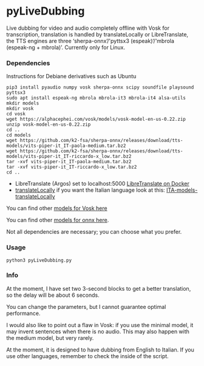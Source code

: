 # pyLiveDubbing
Live dubbing for video and audio completely offline with Vosk for transcription, translation is handled by translateLocally or LibreTranslate, the TTS engines are three ‘sherpa-onnx’/'pyttsx3 (espeak)‘/'mbrola (espeak-ng + mbrola)’. Currently only for Linux.


### Dependencies

Instructions for Debiane derivatives such as Ubuntu

```
pip3 install pyaudio numpy vosk sherpa-onnx scipy soundfile playsound pyttsx3
sudo apt install espeak-ng mbrola mbrola-it3 mbrola-it4 alsa-utils
mkdir models
mkdir vosk
cd vosk
wget https://alphacephei.com/vosk/models/vosk-model-en-us-0.22.zip
unzip vosk-model-en-us-0.22.zip
cd ..
cd models
wget https://github.com/k2-fsa/sherpa-onnx/releases/download/tts-models/vits-piper-it_IT-paola-medium.tar.bz2
wget https://github.com/k2-fsa/sherpa-onnx/releases/download/tts-models/vits-piper-it_IT-riccardo-x_low.tar.bz2
tar -xvf vits-piper-it_IT-paola-medium.tar.bz2
tar -xvf vits-piper-it_IT-riccardo-x_low.tar.bz2
cd ..
```
- LibreTranslate (Argos) set to localhost:5000 [LibreTranslate on Docker](https://hub.docker.com/r/libretranslate/libretranslate)
- [translateLocally]( https://github.com/XapaJIaMnu/translateLocally)  if you want the Italian language look at this: [ITA-models-translateLocally]( https://github.com/MoonDragon-MD/ITA-models-translateLocally-)
  
You can find other [models for Vosk here](https://alphacephei.com/vosk/models)

You can find other [models for onnx here](https://github.com/k2-fsa/sherpa-onnx/releases/tag/tts-models).

Not all dependencies are necessary; you can choose what you prefer.

### Usage

```
python3 pyLiveDubbing.py
```

### Info

At the moment, I have set two 3-second blocks to get a better translation, so the delay will be about 6 seconds.

You can change the parameters, but I cannot guarantee optimal performance.

I would also like to point out a flaw in Vosk: if you use the minimal model, it may invent sentences when there is no audio. This may also happen with the medium model, but very rarely.

At the moment, it is designed to have dubbing from English to Italian. If you use other languages, remember to check the inside of the script.
